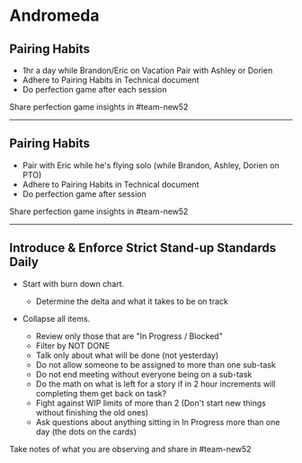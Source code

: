 # Andromeda
## Pairing Habits
* 1hr a day while Brandon/Eric on Vacation Pair with Ashley or Dorien
* Adhere to Pairing Habits in Technical document
* Do perfection game after each session

Share perfection game insights in #team-new52

---

## Pairing Habits
* Pair with Eric while he's flying solo (while Brandon, Ashley, Dorien on PTO)
* Adhere to Pairing Habits in Technical document
* Do perfection game after session

Share perfection game insights in #team-new52

---

## Introduce & Enforce Strict Stand-up Standards Daily
* Start with burn down chart.
  * Determine the delta and what it takes to be on track

* Collapse all items.
  * Review only those that are "In Progress / Blocked"
  * Filter by NOT DONE
  * Talk only about what will be done (not yesterday)
  * Do not allow someone to be assigned to more than one sub-task
  * Do not end meeting without everyone being on a sub-task
  * Do the math on what is left for a story if in 2 hour increments will completing them get back on task?
  * Fight against WIP limits of more than 2 (Don't start new things without finishing the old ones)
  * Ask questions about anything sitting in In Progress more than one day (the dots on the cards)

Take notes of what you are observing and share in #team-new52
